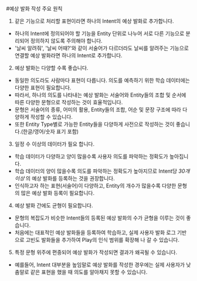 #예상 발화 작성 주요 원칙
1. 같은 기능으로 처리할 표현이라면 하나의 Intent의 예상 발화로 추가합니다.
  - 하나의 Intent에 정의되어야 할 기능을 Entity 단위로 나누어 서로 다른 기능으로 분리되어 정의하지 않도록 주의해야 합니다.
  - '날씨 알려줘', '날씨 어때?'와 같이 서술어가 다르더라도 날씨를 알려주는 기능으로 연결할 예상 발화라면 하나의 Intent로 추가합니다.

2. 예상 발화는 다양할 수록 좋습니다.
  - 동일한 의도라도 사람마다 표현이 다릅니다. 의도를 예측하기 위한 학습 데이터에는 다양한 표현이 필요합니다.
  - 따라서, 하나의 의도를 나타내는 예상 발화는 서술어와 Entity들의 조합 및 순서에 따른 다양한 문형으로 작성하는 것이 효율적입니다.
  - 문형은 서술어의 종류, 어미의 활용, Entity들의 조합, 어순 및 문장 구조에 따라 다양하게 작성할 수 있습니다.
  - 또한 Entity Type별로 가능한 Entity들을 다양하게 사전으로 작성하는 것이 좋습니다.(한글/영어/숫자 표기 포함)

3. 일정 수 이상의 데이터가 필요 합니다.
  - 학습 데이터가 다양하고 양이 많을수록 사용자 의도를 파악하는 정확도가 높아집니다.
  - 학습 데이터의 양이 많을수록 의도를 파악하는 정확도가 높아지므로 Intent당 *30개 이상* 의 예상 발화를 등록하는 것을 권장합니다.
  - 인식하고자 하는 표현(서술어)이 다양하고, Entity의 개수가 많을수록 다양한 문형의 많은 예상 발화 등록이 필요합니다.

4. 예상 발화 간에도 균형이 필요합니다.
  - 문형의 복잡도가 비슷한 Intent들의 등록된 예상 발화의 수가 균형을 이루는 것이 좋습니다.
  - 처음에는 대표적인 예상 발화들을 등록하여 학습하고, 실제 사용자 발화 로그 기반으로 고빈도 발화들을 추가하여 Play의 인식 범위를 확장해 나 갈 수 있습니다.

5. 특정 문형 위주에 편중되어 예상 발화가 작성되면 결과가 왜곡될 수 있습니다.
  - 예를들어, Intent 대부분을 높임말로 예상 발화를 작성한 경우에는 실제 사용자가 낮춤말로 같은 표현을 했을 때 의도를 알아채지 못할 수 있습니다.
